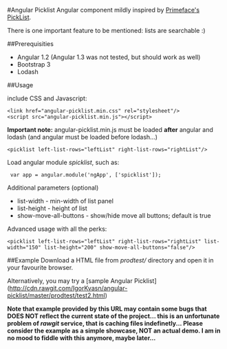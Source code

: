 #Angular Picklist
Angular component mildly inspired by [Primeface's PickList](http://www.primefaces.org/showcase/ui/data/pickList.xhtml).

There is one important feature to be mentioned: lists are searchable :)


##Prerequisities
- Angular 1.2 (Angular 1.3 was not tested, but should work as well)
- Bootstrap 3
- Lodash

##Usage

include CSS and Javascript:

 ```
 <link href="angular-picklist.min.css" rel="stylesheet"/>
 <script src="angular-picklist.min.js"></script>
  ```

**Important note:** angular-picklist.min.js must be loaded **after** angular and lodash (and angular must be loaded before lodash...)

```
<picklist left-list-rows="leftList" right-list-rows="rightList"/>
```

Load angular module *spicklist*, such as:

```
 var app = angular.module('ngApp', ['spicklist']);
```


Additional parameters (optional)

- list-width - min-width of list panel
- list-height - height of list
- show-move-all-buttons - show/hide move all buttons; default is true

Advanced usage with all the perks:

```
<picklist left-list-rows="leftList" right-list-rows="rightList" list-width="150" list-height="200" show-move-all-buttons="false"/>
```

##Example
Download a HTML file from _prodtest/_ directory and open it in your favourite browser.


Alternatively, you may try a [sample Angular Picklist] (http://cdn.rawgit.com/IgorKvasn/angular-picklist/master/prodtest/test2.html)

__Note that example provided by this URL may contain some bugs that DOES NOT reflect the current state of the project... this is an unfortunate problem of _rawgit_ service, that is caching files indefinetly... Please consider the example as a simple showcase, NOT an actual demo. I am in no mood to fiddle with this anymore, maybe later...__

